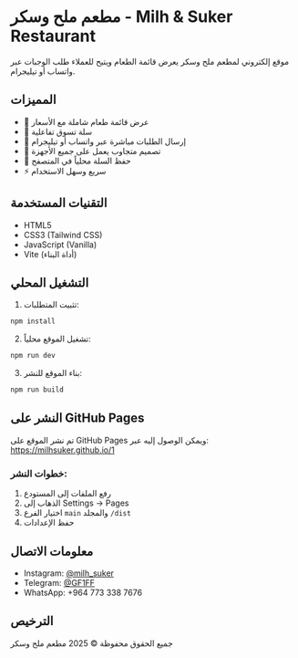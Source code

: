 # مطعم ملح وسكر - Milh & Suker Restaurant

موقع إلكتروني لمطعم ملح وسكر يعرض قائمة الطعام ويتيح للعملاء طلب الوجبات عبر واتساب أو تيليجرام.

## المميزات

- 🍔 عرض قائمة طعام شاملة مع الأسعار
- 🛒 سلة تسوق تفاعلية
- 📱 إرسال الطلبات مباشرة عبر واتساب أو تيليجرام
- 🎨 تصميم متجاوب يعمل على جميع الأجهزة
- 💾 حفظ السلة محلياً في المتصفح
- ⚡ سريع وسهل الاستخدام

## التقنيات المستخدمة

- HTML5
- CSS3 (Tailwind CSS)
- JavaScript (Vanilla)
- Vite (أداة البناء)

## التشغيل المحلي

1. تثبيت المتطلبات:
```bash
npm install
```

2. تشغيل الموقع محلياً:
```bash
npm run dev
```

3. بناء الموقع للنشر:
```bash
npm run build
```

## النشر على GitHub Pages

تم نشر الموقع على GitHub Pages ويمكن الوصول إليه عبر:
https://milhsuker.github.io/1

### خطوات النشر:

1. رفع الملفات إلى المستودع
2. الذهاب إلى Settings → Pages
3. اختيار الفرع `main` والمجلد `/dist`
4. حفظ الإعدادات

## معلومات الاتصال

- Instagram: [@milh_suker](https://www.instagram.com/milh_suker)
- Telegram: [@GF1FF](https://t.me/GF1FF)
- WhatsApp: +964 773 338 7676

## الترخيص

جميع الحقوق محفوظة © 2025 مطعم ملح وسكر
